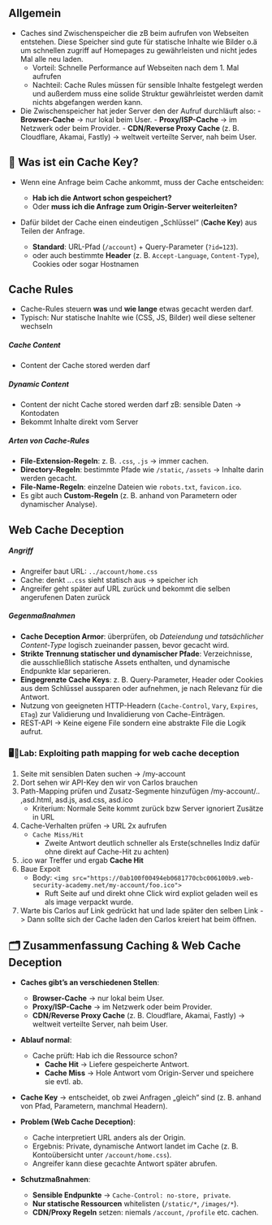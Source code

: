 

## Allgemein

- Caches sind Zwischenspeicher die zB beim aufrufen von Webseiten entstehen. Diese Speicher sind gute für statische Inhalte wie Bilder o.ä um schnellen zugriff auf Homepages zu gewährleisten und nicht jedes Mal alle neu laden.
	- Vorteil: Schnelle Performance auf Webseiten nach dem 1. Mal aufrufen
	- Nachteil: Cache Rules müssen für sensible Inhalte festgelegt werden und außerdem muss eine solide Struktur gewährleistet werden damit nichts abgefangen werden kann.
- Die Zwischenspeicher hat jeder Server den der Aufruf durchläuft also:
	  - **Browser-Cache** → nur lokal beim User.
	  - **Proxy/ISP-Cache** → im Netzwerk oder beim Provider.
	  - **CDN/Reverse Proxy Cache** (z. B. Cloudflare, Akamai, Fastly) → weltweit verteilte Server, nah beim User.

## 🔑 Was ist ein Cache Key?

- Wenn eine Anfrage beim Cache ankommt, muss der Cache entscheiden:
    - **Hab ich die Antwort schon gespeichert?**
    - Oder **muss ich die Anfrage zum Origin-Server weiterleiten?**
        
- Dafür bildet der Cache einen eindeutigen „Schlüssel“ (**Cache Key**) aus Teilen der Anfrage.
    - **Standard**: URL-Pfad (`/account`) + Query-Parameter (`?id=123`).
    - oder auch bestimmte **Header** (z. B. `Accept-Language`, `Content-Type`), Cookies oder sogar Hostnamen

## Cache Rules

- Cache-Rules steuern **was** und **wie lange** etwas gecacht werden darf.
- Typisch: Nur statische Inahlte wie (CSS, JS, Bilder) weil diese seltener wechseln

##### Cache Content
- Content der Cache stored werden darf
##### Dynamic Content
- Content der nicht Cache stored werden darf zB: sensible Daten → Kontodaten
- Bekommt Inhalte direkt vom Server
##### Arten von Cache-Rules
- **File-Extension-Regeln**: z. B. `.css`, `.js` → immer cachen.
- **Directory-Regeln**: bestimmte Pfade wie `/static`, `/assets` → Inhalte darin werden gecacht.
- **File-Name-Regeln**: einzelne Dateien wie `robots.txt`, `favicon.ico`.
- Es gibt auch **Custom-Regeln** (z. B. anhand von Parametern oder dynamischer Analyse).
## Web Cache Deception

##### Angriff
- Angreifer baut URL: `../account/home.css`
- Cache: denkt ..`.css` sieht statisch aus -> speicher ich
- Angreifer geht später auf URL zurück und bekommt die selben angerufenen Daten zurück

##### Gegenmaßnahmen
- **Cache Deception Armor**: überprüfen, ob _Dateiendung und tatsächlicher Content-Type_ logisch zueinander passen, bevor gecacht wird. 
- **Strikte Trennung statischer und dynamischer Pfade**: Verzeichnisse, die ausschließlich statische Assets enthalten, und dynamische Endpunkte klar separieren.
- **Eingegrenzte Cache Keys**: z. B. Query-Parameter, Header oder Cookies aus dem Schlüssel aussparen oder aufnehmen, je nach Relevanz für die Antwort. 
- Nutzung von geeigneten HTTP-Headern (`Cache-Control`, `Vary`, `Expires`, `ETag`) zur Validierung und Invalidierung von Cache-Einträgen.
- REST-API -> Keine eigene File sondern eine abstrakte File die Logik aufrut. 


### 🖥️🧪Lab: Exploiting path mapping for web cache deception

1. Seite mit sensiblen Daten suchen -> /my-account
2. Dort sehen wir API-Key den wir von Carlos brauchen
3. Path-Mapping prüfen und Zusatz-Segmente hinzufügen /my-account/.. ,asd.html, asd.js, asd.css, asd.ico 
	- Kriterium: Normale Seite kommt zurück bzw Server ignoriert Zusätze in URL
4. Cache-Verhalten prüfen -> URL 2x aufrufen
	- `Cache Miss/Hit` 
		- Zweite Antwort deutlich schneller als Erste(schnelles Indiz dafür ohne direkt auf Cache-Hit zu achten)
5. .ico war Treffer und ergab **Cache Hit**
6.  Baue Expoit 
	- Body: `<img src="https://0ab100f00494eb0681770cbc006100b9.web-security-academy.net/my-account/foo.ico">`
		- Ruft Seite auf und direkt ohne Click wird expliot geladen weil es als image verpackt wurde.
7. Warte bis Carlos auf Link gedrückt hat und lade später den selben Link -> Dann sollte sich der Cache laden den Carlos kreiert hat beim öffnen. 


## 🗂 Zusammenfassung Caching & Web Cache Deception

- **Caches gibt’s an verschiedenen Stellen**:
    - **Browser-Cache** → nur lokal beim User.
    - **Proxy/ISP-Cache** → im Netzwerk oder beim Provider.
    - **CDN/Reverse Proxy Cache** (z. B. Cloudflare, Akamai, Fastly) → weltweit verteilte Server, nah beim User.
- **Ablauf normal**:
    - Cache prüft: Hab ich die Ressource schon?
        - **Cache Hit** → Liefere gespeicherte Antwort.
        - **Cache Miss** → Hole Antwort vom Origin-Server und speichere sie evtl. ab.
- **Cache Key** → entscheidet, ob zwei Anfragen „gleich“ sind (z. B. anhand von Pfad, Parametern, manchmal Headern).
- **Problem (Web Cache Deception)**:
    - Cache interpretiert URL anders als der Origin.
    - Ergebnis: Private, dynamische Antwort landet im Cache (z. B. Kontoübersicht unter `/account/home.css`).
    - Angreifer kann diese gecachte Antwort später abrufen.
        
- **Schutzmaßnahmen**:
    - **Sensible Endpunkte** → `Cache-Control: no-store, private`.
    - **Nur statische Ressourcen** whitelisten (`/static/*`, `/images/*`).
    - **CDN/Proxy Regeln** setzen: niemals `/account`, `/profile` etc. cachen.


